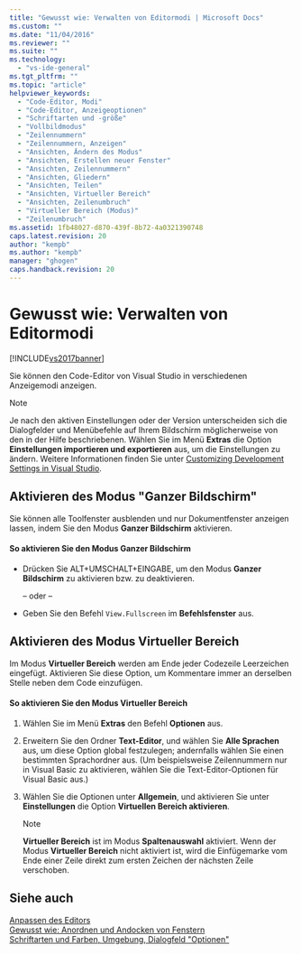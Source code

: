 ```yaml
---
title: "Gewusst wie: Verwalten von Editormodi | Microsoft Docs"
ms.custom: ""
ms.date: "11/04/2016"
ms.reviewer: ""
ms.suite: ""
ms.technology: 
  - "vs-ide-general"
ms.tgt_pltfrm: ""
ms.topic: "article"
helpviewer_keywords: 
  - "Code-Editor, Modi"
  - "Code-Editor, Anzeigeoptionen"
  - "Schriftarten und -größe"
  - "Vollbildmodus"
  - "Zeilennummern"
  - "Zeilennummern, Anzeigen"
  - "Ansichten, Ändern des Modus"
  - "Ansichten, Erstellen neuer Fenster"
  - "Ansichten, Zeilennummern"
  - "Ansichten, Gliedern"
  - "Ansichten, Teilen"
  - "Ansichten, Virtueller Bereich"
  - "Ansichten, Zeilenumbruch"
  - "Virtueller Bereich (Modus)"
  - "Zeilenumbruch"
ms.assetid: 1fb48027-d870-439f-8b72-4a0321390748
caps.latest.revision: 20
author: "kempb"
ms.author: "kempb"
manager: "ghogen"
caps.handback.revision: 20
---
```

# Gewusst wie: Verwalten von Editormodi
[!INCLUDE[vs2017banner](../code-quality/includes/vs2017banner.md)]

Sie können den Code\-Editor von Visual Studio in verschiedenen Anzeigemodi anzeigen.  
  
> [!NOTE]
>  Je nach den aktiven Einstellungen oder der Version unterscheiden sich die Dialogfelder und Menübefehle auf Ihrem Bildschirm möglicherweise von den in der Hilfe beschriebenen.  Wählen Sie im Menü **Extras** die Option **Einstellungen importieren und exportieren** aus, um die Einstellungen zu ändern.  Weitere Informationen finden Sie unter [Customizing Development Settings in Visual Studio](http://msdn.microsoft.com/de-de/22c4debb-4e31-47a8-8f19-16f328d7dcd3).  
  
## Aktivieren des Modus "Ganzer Bildschirm"  
 Sie können alle Toolfenster ausblenden und nur Dokumentfenster anzeigen lassen, indem Sie den Modus **Ganzer Bildschirm** aktivieren.  
  
#### So aktivieren Sie den Modus Ganzer Bildschirm  
  
-   Drücken Sie ALT\+UMSCHALT\+EINGABE, um den Modus **Ganzer Bildschirm** zu aktivieren bzw. zu deaktivieren.  
  
     – oder –  
  
-   Geben Sie den Befehl `View.Fullscreen` im **Befehlsfenster** aus.  
  
## Aktivieren des Modus Virtueller Bereich  
 Im Modus **Virtueller Bereich** werden am Ende jeder Codezeile Leerzeichen eingefügt.  Aktivieren Sie diese Option, um Kommentare immer an derselben Stelle neben dem Code einzufügen.  
  
#### So aktivieren Sie den Modus Virtueller Bereich  
  
1.  Wählen Sie im Menü **Extras** den Befehl **Optionen** aus.  
  
2.  Erweitern Sie den Ordner **Text\-Editor**, und wählen Sie **Alle Sprachen** aus, um diese Option global festzulegen; andernfalls wählen Sie einen bestimmten Sprachordner aus.  \(Um beispielsweise Zeilennummern nur in Visual Basic zu aktivieren, wählen Sie die Text\-Editor\-Optionen für Visual Basic aus.\)  
  
3.  Wählen Sie die Optionen unter **Allgemein**, und aktivieren Sie unter **Einstellungen** die Option **Virtuellen Bereich aktivieren**.  
  
    > [!NOTE]
    >  **Virtueller Bereich** ist im Modus **Spaltenauswahl** aktiviert.  Wenn der Modus **Virtueller Bereich** nicht aktiviert ist, wird die Einfügemarke vom Ende einer Zeile direkt zum ersten Zeichen der nächsten Zeile verschoben.  
  
## Siehe auch  
 [Anpassen des Editors](../ide/customizing-the-editor.md)   
 [Gewusst wie: Anordnen und Andocken von Fenstern](../misc/how-to-arrange-and-dock-windows.md)   
 [Schriftarten und Farben, Umgebung, Dialogfeld "Optionen"](../ide/reference/fonts-and-colors-environment-options-dialog-box.md)
